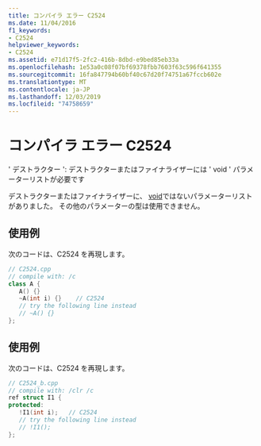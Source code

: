 ```yaml
---
title: コンパイラ エラー C2524
ms.date: 11/04/2016
f1_keywords:
- C2524
helpviewer_keywords:
- C2524
ms.assetid: e71d17f5-2fc2-416b-8dbd-e9bed85eb33a
ms.openlocfilehash: 1e53a0c08f07bf69378fbb7603f63c596f641355
ms.sourcegitcommit: 16fa847794b60bf40c67d20f74751a67fccb602e
ms.translationtype: MT
ms.contentlocale: ja-JP
ms.lasthandoff: 12/03/2019
ms.locfileid: "74758659"
---
```

# <a name="compiler-error-c2524"></a>コンパイラ エラー C2524

' デストラクター ': デストラクターまたはファイナライザーには ' void ' パラメーターリストが必要です

デストラクターまたはファイナライザーに、 [void](../../cpp/void-cpp.md)ではないパラメーターリストがありました。 その他のパラメーターの型は使用できません。

## <a name="example"></a>使用例

次のコードは、C2524 を再現します。

```cpp
// C2524.cpp
// compile with: /c
class A {
   A() {}
   ~A(int i) {}    // C2524
   // try the following line instead
   // ~A() {}
};
```

## <a name="example"></a>使用例

次のコードは、C2524 を再現します。

```cpp
// C2524_b.cpp
// compile with: /clr /c
ref struct I1 {
protected:
   !I1(int i);   // C2524
   // try the following line instead
   // !I1();
};
```
